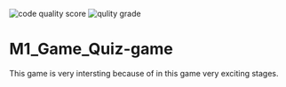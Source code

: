 ![code quality score](https://api.codiga.io/project/30017/score/svg)
![qulity grade](https://api.codiga.io/project/30017/status/svg)
# M1_Game_Quiz-game
This game is very intersting because of in this game very exciting stages.
